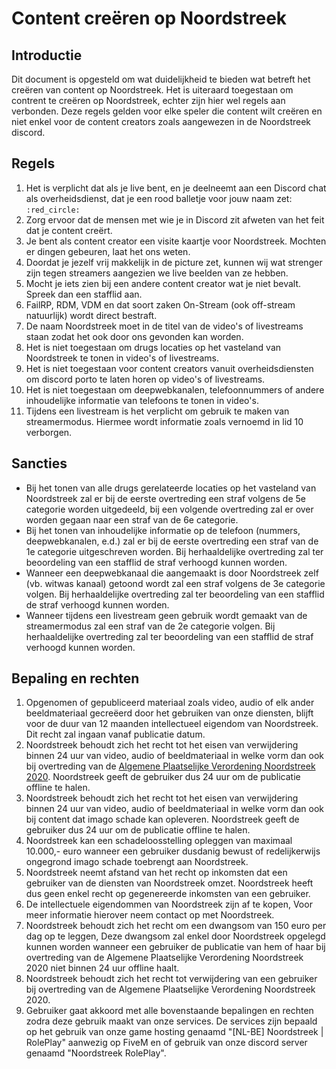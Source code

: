 # Content creëren op Noordstreek

## Introductie

Dit document is opgesteld om wat duidelijkheid te bieden wat betreft het creëren van content op Noordstreek. Het is uiteraard toegestaan om contrent te creëren op Noordstreek, echter zijn hier wel regels aan verbonden. Deze regels gelden voor elke speler die content wilt creëren en niet enkel voor de content creators zoals aangewezen in de Noordstreek discord.

## Regels

1. Het is verplicht dat als je live bent, en je deelneemt aan een Discord chat als overheidsdienst, dat je een rood balletje voor jouw naam zet: `:red_circle:`
2. Zorg ervoor dat de mensen met wie je in Discord zit afweten van het feit dat je content creërt.
3. Je bent als content creator een visite kaartje voor Noordstreek. Mochten er dingen gebeuren, laat het ons weten.
4. Doordat je jezelf vrij makkelijk in de picture zet, kunnen wij wat strenger zijn tegen streamers aangezien we live beelden van ze hebben.
5. Mocht je iets zien bij een andere content creator wat je niet bevalt. Spreek dan een stafflid aan.
6. FailRP, RDM, VDM en dat soort zaken On-Stream (ook off-stream natuurlijk) wordt direct bestraft.
7. De naam Noordstreek moet in de titel van de video's of livestreams staan zodat het ook door ons gevonden kan worden.
8. Het is niet toegestaan om drugs locaties op het vasteland van Noordstreek te tonen in video's of livestreams.
9. Het is niet toegestaan voor content creators vanuit overheidsdiensten om discord porto te laten horen op video's of livestreams.
10. Het is niet toegestaan om deepwebkanalen, telefoonnummers of andere inhoudelijke informatie van telefoons te tonen in video's.
11. Tijdens een livestream is het verplicht om gebruik te maken van streamermodus. Hiermee wordt informatie zoals vernoemd in lid 10 verborgen.  

## Sancties

* Bij het tonen van alle drugs gerelateerde locaties op het vasteland van Noordstreek zal er bij de eerste overtreding een straf volgens de 5e categorie worden uitgedeeld, bij een volgende overtreding zal er over worden gegaan naar een straf van de 6e categorie.
* Bij het tonen van inhoudelijke informatie op de telefoon (nummers, deepwebkanalen, e.d.) zal er bij de eerste overtreding een straf van de 1e categorie uitgeschreven worden. Bij herhaaldelijke overtreding zal ter beoordeling van een stafflid de straf verhoogd kunnen worden.
* Wanneer een deepwebkanaal die aangemaakt is door Noordstreek zelf (vb. witwas kanaal) getoond wordt zal een straf volgens de 3e categorie volgen. Bij herhaaldelijke overtreding zal ter beoordeling van een stafflid de straf verhoogd kunnen worden.
* Wanneer tijdens een livestream geen gebruik wordt gemaakt van de streamermodus zal een straf van de 2e categorie volgen. Bij herhaaldelijke overtreding zal ter beoordeling van een stafflid de straf verhoogd kunnen worden.

## Bepaling en rechten

1. Opgenomen of gepubliceerd materiaal zoals video, audio of elk ander beeldmateriaal gecreëerd door het gebruiken van onze diensten, blijft voor de duur van 12 maanden intellectueel eigendom van Noordstreek. Dit recht zal ingaan vanaf publicatie datum.
2. Noordstreek behoudt zich het recht tot het eisen van verwijdering binnen 24 uur van video, audio of beeldmateriaal in welke vorm dan ook bij overtreding van de [Algemene Plaatselijke Verordening Noordstreek 2020](https://wetboek.tedeapolis.nl/apv/). Noordstreek geeft de gebruiker dus 24 uur om de publicatie offline te halen.
3. Noordstreek behoudt zich het recht tot het eisen van verwijdering binnen 24 uur van video, audio of beeldmateriaal in welke vorm dan ook bij content dat imago schade kan opleveren. Noordstreek geeft de gebruiker dus 24 uur om de publicatie offline te halen.
4. Noordstreek kan een schadeloosstelling opleggen van maximaal 10.000,- euro wanneer een gebruiker dusdanig bewust of redelijkerwijs ongegrond imago schade toebrengt aan Noordstreek.
5. Noordstreek neemt afstand van het recht op inkomsten dat een gebruiker van de diensten van Noordstreek omzet. Noordstreek heeft dus geen enkel recht op gegenereerde inkomsten van een gebruiker.
6. De intellectuele eigendommen van Noordstreek zijn af te kopen, Voor meer informatie hierover neem contact op met Noordstreek.
7. Noordstreek behoudt zich het recht om een dwangsom van 150 euro per dag op te leggen, Deze dwangsom zal enkel door Noordstreek opgelegd kunnen worden wanneer een gebruiker de publicatie van hem of haar bij overtreding van de Algemene Plaatselijke Verordening Noordstreek 2020 niet binnen 24 uur offline haalt.
8. Noordstreek behoudt zich het recht tot verwijdering van een gebruiker bij overtreding van de Algemene Plaatselijke Verordening Noordstreek 2020.
9. Gebruiker gaat akkoord met alle bovenstaande bepalingen en rechten zodra deze gebruik maakt van onze services. De services zijn bepaald op het gebruik van onze game hosting genaamd "[NL-BE] Noordstreek | RolePlay" aanwezig op FiveM en of gebruik van onze discord server genaamd "Noordstreek RolePlay".

